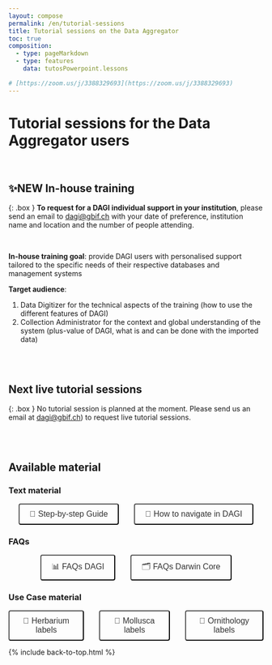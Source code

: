 ```yaml
---
layout: compose
permalink: /en/tutorial-sessions
title: Tutorial sessions on the Data Aggregator
toc: true
composition:
  - type: pageMarkdown
  - type: features
    data: tutosPowerpoint.lessons

# [https://zoom.us/j/3388329693](https://zoom.us/j/3388329693)
---
```


# Tutorial sessions for the Data Aggregator users

<br>

## ✨NEW In-house training

{: .box }
**To request for a DAGI individual support in your institution**, please send an email to [dagi@gbif.ch](mailto:dagi@gbif.ch) with your date of preference, institution name and location and the number of people attending.

<br>

**In-house training goal**: provide DAGI users with personalised support tailored to the specific needs of their respective databases and management systems

**Target audience**:
1. Data Digitizer for the technical aspects of the training (how to use the different features of DAGI)
2. Collection Administrator for the context and global understanding of the system (plus-value of DAGI, what is and can be done with the imported data)

<br>
<br>

## Next live tutorial sessions

{: .box }
No tutorial session is planned at the moment. Please send us an email at [dagi@gbif.ch](mailto:dagi@gbif.ch)) to request live tutorial sessions.

<!---
~~- THURSDAY - **17-04-2025** - **10H30-11H30** - Publication on GBIF~~
<br>- TUESDAY - **22-04-2025** - **10H30-11H30** - Publication on GBIF
<br>Zoom link: [https://zoom.us/j/3388329693](https://zoom.us/j/3388329693)
--->

<br><br>

## Available material

### Text material

<div style="display: flex; justify-content: center; align-items: center; gap: 30px;">
  <a href="/en/publishing-with-dagi" style="text-decoration: none;">
    <button style="padding: 10px 20px; font-size: 16px; border: 2px solid {{ site.data.colors.siteColor.background }}; border-radius: 4px; background-color: transparent; color: #333; cursor: pointer;"
            onmouseover="this.style.color='{{ site.data.colors.siteColor.background }}';"
            onmouseout="this.style.color='#333';">
      🥾 Step-by-step Guide
    </button>
  </a>
  <a href="/en/publishing-with-dagi#how-to-navigate-in-dagi" style="text-decoration: none;">
    <button style="padding: 10px 20px; font-size: 16px; border: 2px solid {{ site.data.colors.siteColor.background }}; border-radius: 4px; background-color: transparent; color: #333; cursor: pointer;"
            onmouseover="this.style.color='{{ site.data.colors.siteColor.background }}';"
            onmouseout="this.style.color='#333';">
      🧭 How to navigate in DAGI
    </button>
  </a>
</div>

### FAQs

<div style="display: flex; justify-content: center; align-items: center; gap: 30px;">
  <a href="/en/data-aggregator-faqs" style="text-decoration: none;">
    <button style="padding: 10px 20px; font-size: 16px; border: 2px solid {{ site.data.colors.siteColor.background }}; border-radius: 4px; background-color: transparent; color: #333; cursor: pointer;"
            onmouseover="this.style.color='{{ site.data.colors.siteColor.background }}';"
            onmouseout="this.style.color='#333';">
      📊 FAQs DAGI
    </button>
  </a>
  <a href="/en/data-dwc" style="text-decoration: none;">
    <button style="padding: 10px 20px; font-size: 16px; border: 2px solid {{ site.data.colors.siteColor.background }}; border-radius: 4px; background-color: transparent; color: #333; cursor: pointer;"
            onmouseover="this.style.color='{{ site.data.colors.siteColor.background }}';"
            onmouseout="this.style.color='#333';">
      🗂️ FAQs Darwin Core
    </button>
  </a>
</div>

### Use Case material

<div style="display: flex; justify-content: center; align-items: center; gap: 30px;">
  <a href="/en/label-herbarium" style="text-decoration: none;">
    <button style="padding: 10px 20px; font-size: 16px; border: 2px solid {{ site.data.colors.siteColor.background }}; border-radius: 4px; background-color: transparent; color: #333; cursor: pointer;"
            onmouseover="this.style.color='{{ site.data.colors.siteColor.background }}';"
            onmouseout="this.style.color='#333';">
      🌷 Herbarium labels
    </button>
  </a>
  <a href="/en/label-mollusca" style="text-decoration: none;">
    <button style="padding: 10px 20px; font-size: 16px; border: 2px solid {{ site.data.colors.siteColor.background }}; border-radius: 4px; background-color: transparent; color: #333; cursor: pointer;"
            onmouseover="this.style.color='{{ site.data.colors.siteColor.background }}';"
            onmouseout="this.style.color='#333';">
      🐚 Mollusca labels
    </button>
  </a>
  <a href="/en/label-ornithology" style="text-decoration: none;">
    <button style="padding: 10px 20px; font-size: 16px; border: 2px solid {{ site.data.colors.siteColor.background }}; border-radius: 4px; background-color: transparent; color: #333; cursor: pointer;"
            onmouseover="this.style.color='{{ site.data.colors.siteColor.background }}';"
            onmouseout="this.style.color='#333';">
      🦉 Ornithology labels
    </button>
  </a>
</div>



{% include back-to-top.html %}
